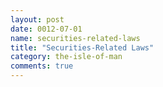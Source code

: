 ```yaml
---
layout: post
date: 0012-07-01
name: securities-related-laws
title: "Securities-Related Laws"
category: the-isle-of-man
comments: true
---
```



